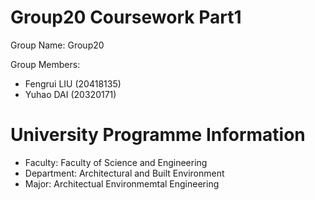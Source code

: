 # Group20 Coursework Part1

Group Name: Group20

Group Members:
- Fengrui LIU (20418135)
- Yuhao DAI (20320171)

# University Programme Information
- Faculty: Faculty of Science and Engineering
- Department: Architectural and Built Environment
- Major: Architectual Environmemtal Engineering